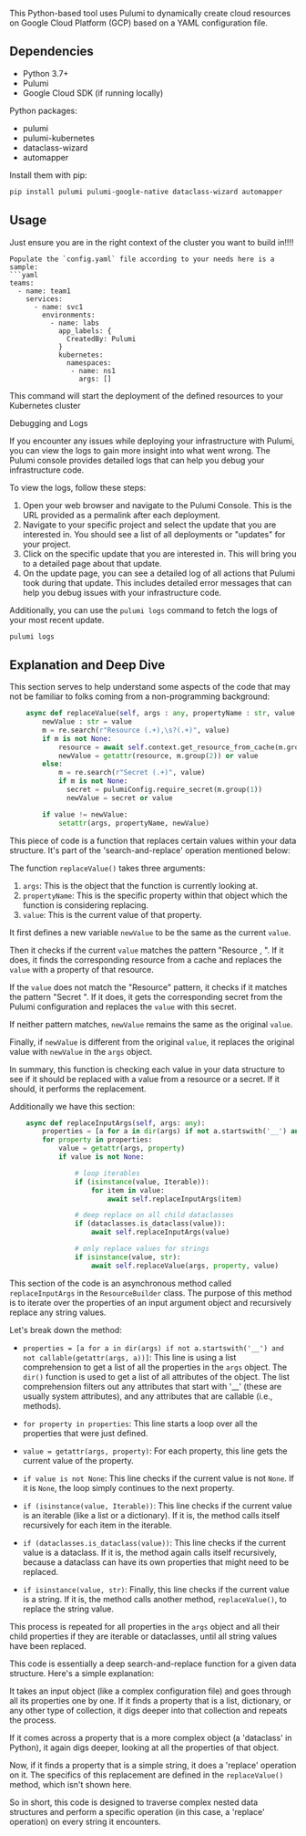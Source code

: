This Python-based tool uses Pulumi to dynamically create cloud resources on Google Cloud Platform (GCP) based on a YAML configuration file.

## Dependencies
- Python 3.7+
- Pulumi
- Google Cloud SDK (if running locally)

Python packages:
- pulumi
- pulumi-kubernetes
- dataclass-wizard
- automapper

Install them with pip:
```bash
pip install pulumi pulumi-google-native dataclass-wizard automapper
```
## Usage

Just ensure you are in the right context of the cluster you want to build in!!!!
```
Populate the `config.yaml` file according to your needs here is a sample:
```yaml
teams:
  - name: team1
    services:
      - name: svc1
        environments:
          - name: labs
            app_labels: {
              CreatedBy: Pulumi
            }
            kubernetes:
              namespaces:
               - name: ns1
                 args: []
```
This command will start the deployment of the defined resources to your Kubernetes cluster

Debugging and Logs

If you encounter any issues while deploying your infrastructure with Pulumi, you can view the logs to gain more insight into what went wrong. The Pulumi console provides detailed logs that can help you debug your infrastructure code.

To view the logs, follow these steps:

1. Open your web browser and navigate to the Pulumi Console. This is the URL provided as a permalink after each deployment.
2. Navigate to your specific project and select the update that you are interested in. You should see a list of all deployments or "updates" for your project.
3. Click on the specific update that you are interested in. This will bring you to a detailed page about that update.
4. On the update page, you can see a detailed log of all actions that Pulumi took during that update. This includes detailed error messages that can help you debug issues with your infrastructure code.

Additionally, you can use the `pulumi logs` command to fetch the logs of your most recent update.

```bash
pulumi logs
```
## Explanation and Deep Dive

This section serves to help understand some aspects of the code that may not be familiar to folks coming from a non-programming background:
```python
    async def replaceValue(self, args : any, propertyName : str, value : str | pulumi.Output[any]) -> str:
        newValue : str = value
        m = re.search(r"Resource (.+),\s?(.+)", value)
        if m is not None:
            resource = await self.context.get_resource_from_cache(m.group(1))
            newValue = getattr(resource, m.group(2)) or value
        else:
            m = re.search(r"Secret (.+)", value)
            if m is not None:
              secret = pulumiConfig.require_secret(m.group(1))
              newValue = secret or value

        if value != newValue:
            setattr(args, propertyName, newValue)
```
This piece of code is a function that replaces certain values within your data structure. It's part of the 'search-and-replace' operation mentioned below:

The function `replaceValue()` takes three arguments: 

1. `args`: This is the object that the function is currently looking at.
2. `propertyName`: This is the specific property within that object which the function is considering replacing.
3. `value`: This is the current value of that property.

It first defines a new variable `newValue` to be the same as the current `value`.

Then it checks if the current `value` matches the pattern "Resource <something>, <something>". If it does, it finds the corresponding resource from a cache and replaces the `value` with a property of that resource.

If the `value` does not match the "Resource" pattern, it checks if it matches the pattern "Secret <something>". If it does, it gets the corresponding secret from the Pulumi configuration and replaces the `value` with this secret.

If neither pattern matches, `newValue` remains the same as the original `value`.

Finally, if `newValue` is different from the original `value`, it replaces the original value with `newValue` in the `args` object.

In summary, this function is checking each value in your data structure to see if it should be replaced with a value from a resource or a secret. If it should, it performs the replacement.

Additionally we have this section:

```python
    async def replaceInputArgs(self, args: any):
        properties = [a for a in dir(args) if not a.startswith('__') and not callable(getattr(args, a))]
        for property in properties:
            value = getattr(args, property)
            if value is not None:

                # loop iterables
                if (isinstance(value, Iterable)):
                    for item in value:
                        await self.replaceInputArgs(item)

                # deep replace on all child dataclasses
                if (dataclasses.is_dataclass(value)):
                    await self.replaceInputArgs(value)

                # only replace values for strings
                if isinstance(value, str):
                    await self.replaceValue(args, property, value)
```
This section of the code is an asynchronous method called `replaceInputArgs` in the `ResourceBuilder` class. The purpose of this method is to iterate over the properties of an input argument object and recursively replace any string values.

Let's break down the method:

- `properties = [a for a in dir(args) if not a.startswith('__') and not callable(getattr(args, a))]`: This line is using a list comprehension to get a list of all the properties in the `args` object. The `dir()` function is used to get a list of all attributes of the object. The list comprehension filters out any attributes that start with '__' (these are usually system attributes), and any attributes that are callable (i.e., methods).

- `for property in properties`: This line starts a loop over all the properties that were just defined.

- `value = getattr(args, property)`: For each property, this line gets the current value of the property.

- `if value is not None`: This line checks if the current value is not `None`. If it is `None`, the loop simply continues to the next property.

- `if (isinstance(value, Iterable))`: This line checks if the current value is an iterable (like a list or a dictionary). If it is, the method calls itself recursively for each item in the iterable.

- `if (dataclasses.is_dataclass(value))`: This line checks if the current value is a dataclass. If it is, the method again calls itself recursively, because a dataclass can have its own properties that might need to be replaced.

- `if isinstance(value, str)`: Finally, this line checks if the current value is a string. If it is, the method calls another method, `replaceValue()`, to replace the string value.

This process is repeated for all properties in the `args` object and all their child properties if they are iterable or dataclasses, until all string values have been replaced.

This code is essentially a deep search-and-replace function for a given data structure. Here's a simple explanation:

It takes an input object (like a complex configuration file) and goes through all its properties one by one. If it finds a property that is a list, dictionary, or any other type of collection, it digs deeper into that collection and repeats the process.

If it comes across a property that is a more complex object (a 'dataclass' in Python), it again digs deeper, looking at all the properties of that object.

Now, if it finds a property that is a simple string, it does a 'replace' operation on it. The specifics of this replacement are defined in the `replaceValue()` method, which isn't shown here.

So in short, this code is designed to traverse complex nested data structures and perform a specific operation (in this case, a 'replace' operation) on every string it encounters.
